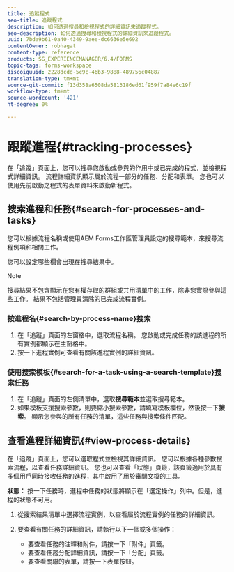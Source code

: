 ```yaml
---
title: 追蹤程式
seo-title: 追蹤程式
description: 如何透過搜尋和檢視程式的詳細資訊來追蹤程式。
seo-description: 如何透過搜尋和檢視程式的詳細資訊來追蹤程式。
uuid: 7bda9b61-0a40-4349-9aee-dc6636e5e692
contentOwner: robhagat
content-type: reference
products: SG_EXPERIENCEMANAGER/6.4/FORMS
topic-tags: forms-workspace
discoiquuid: 2228dcdd-5c9c-46b3-9888-489756c04887
translation-type: tm+mt
source-git-commit: f13d358a6508da5813186ed61f959f7a84e6c19f
workflow-type: tm+mt
source-wordcount: '421'
ht-degree: 0%

---
```



# 跟蹤進程{#tracking-processes}

在「追蹤」頁面上，您可以搜尋您啟動或參與的作用中或已完成的程式，並檢視程式詳細資訊。 流程詳細資訊顯示屬於流程一部分的任務、分配和表單。 您也可以使用先前啟動之程式的表單資料來啟動新程式。

## 搜索進程和任務{#search-for-processes-and-tasks}

您可以根據流程名稱或使用AEM Forms工作區管理員設定的搜尋範本，來搜尋流程例項和相關工作。

您可以設定哪些欄會出現在搜尋結果中。

>[!NOTE]
>
>搜尋結果不包含顯示在您有權存取的群組或共用清單中的工作，除非您實際參與這些工作。 結果不包括管理員清除的已完成流程實例。

### 按進程名{#search-by-process-name}搜索

1. 在「追蹤」頁面的左窗格中，選取流程名稱。 您啟動或完成任務的該進程的所有實例都顯示在主窗格中。
1. 按一下進程實例可查看有關該進程實例的詳細資訊。

### 使用搜索模板{#search-for-a-task-using-a-search-template}搜索任務

1. 在「追蹤」頁面的左側清單中，選取&#x200B;**搜尋範本**&#x200B;並選取搜尋範本。
1. 如果模板支援搜索參數，則要縮小搜索參數，請填寫模板欄位，然後按一下&#x200B;**搜索**。 顯示您參與的所有任務的清單，這些任務與搜索條件匹配。

## 查看進程詳細資訊{#view-process-details}

在「追蹤」頁面上，您可以選取程式並檢視其詳細資訊。 您可以根據各種參數搜索流程，以查看任務詳細資訊。 您也可以查看「狀態」頁籤，該頁籤適用於具有多個用戶同時接收任務的進程，其中啟用了用於審閱文檔的工具。

**狀態：** 按一下任務時，進程中任務的狀態將顯示在「選定操作」列中。但是，進程的狀態不可用。

1. 從搜索結果清單中選擇流程實例，以查看屬於流程實例的任務的詳細資訊。
1. 要查看有關任務的詳細資訊，請執行以下一個或多個操作：

   * 要查看任務的注釋和附件，請按一下「附件」頁籤。
   * 要查看任務分配詳細資訊，請按一下「分配」頁籤。
   * 要查看關聯的表單，請按一下表單按鈕。

